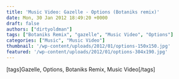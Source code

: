 ```yaml
---
title: 'Music Video: Gazelle - Options (Botaniks remix)'
date: Mon, 30 Jan 2012 18:49:20 +0000
draft: false
authors: ["dirtyoldman"]
tags: ["Botaniks Remix", "gazelle", "Music Video", "Options"]
categories: ["Music", "Music Video"]
thumbnail: '/wp-content/uploads/2012/01/options-150x150.jpg'
featured: '/wp-content/uploads/2012/01/options-304x190.jpg'
---
```


[](/2012/01/30/music-video-gazelle-options-botaniks-remix/options/)

\[tags\]Gazelle, Options, Botaniks Remix, Music Video\[/tags\]